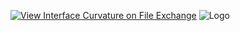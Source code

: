 [![View Interface Curvature on File Exchange](https://www.mathworks.com/matlabcentral/images/matlab-file-exchange.svg)](https://in.mathworks.com/matlabcentral/fileexchange/93175-interface-curvature)
![Logo](https://user-images.githubusercontent.com/49845008/169250318-ed55c9e7-743a-4a6d-a4dd-4e2c95586d78.png)
